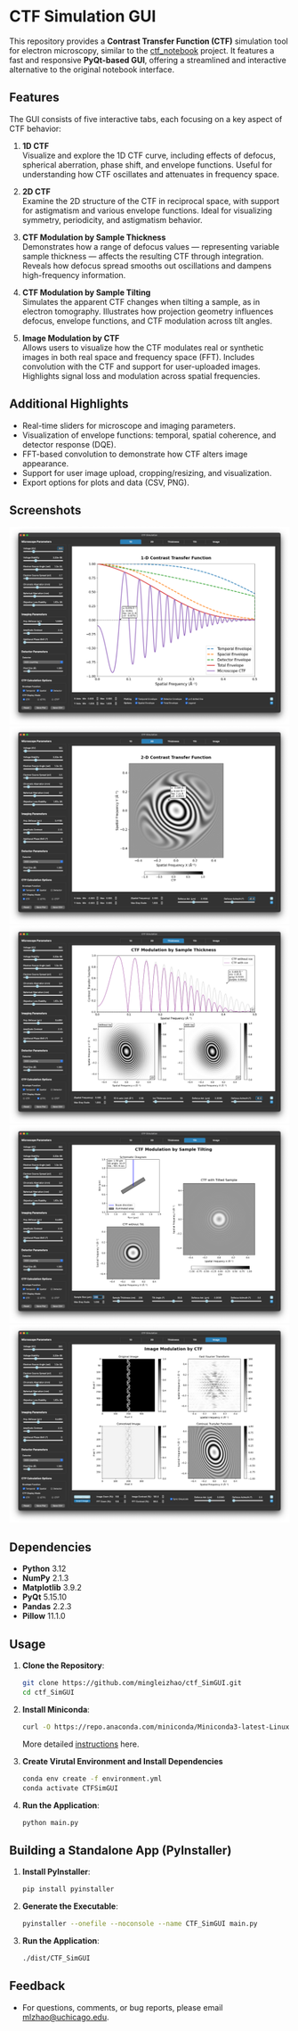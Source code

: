 # CTF Simulation GUI
This repository provides a **Contrast Transfer Function (CTF)** simulation tool for electron microscopy, similar to the [ctf_notebook](https://github.com/mingleizhao/ctf_notebook) project. It features a fast and responsive **PyQt-based GUI**, offering a streamlined and interactive alternative to the original notebook interface.

## Features

The GUI consists of five interactive tabs, each focusing on a key aspect of CTF behavior:

1. **1D CTF**  
   Visualize and explore the 1D CTF curve, including effects of defocus, spherical aberration, phase shift, and envelope functions. Useful for understanding how CTF oscillates and attenuates in frequency space.

2. **2D CTF**  
   Examine the 2D structure of the CTF in reciprocal space, with support for astigmatism and various envelope functions. Ideal for visualizing symmetry, periodicity, and astigmatism behavior.

3. **CTF Modulation by Sample Thickness**  
   Demonstrates how a range of defocus values — representing variable sample thickness — affects the resulting CTF through integration. Reveals how defocus spread smooths out oscillations and dampens high-frequency information.

4. **CTF Modulation by Sample Tilting**  
   Simulates the apparent CTF changes when tilting a sample, as in electron tomography. Illustrates how projection geometry influences defocus, envelope functions, and CTF modulation across tilt angles.

5. **Image Modulation by CTF**  
   Allows users to visualize how the CTF modulates real or synthetic images in both real space and frequency space (FFT). Includes convolution with the CTF and support for user-uploaded images. Highlights signal loss and modulation across spatial frequencies.

## Additional Highlights

- Real-time sliders for microscope and imaging parameters.
- Visualization of envelope functions: temporal, spatial coherence, and detector response (DQE).
- FFT-based convolution to demonstrate how CTF alters image appearance.
- Support for user image upload, cropping/resizing, and visualization.
- Export options for plots and data (CSV, PNG).

## Screenshots
![screenshot1](screenshot1.png)
![screenshot2](screenshot2.png)
![screenshot3](screenshot3.png)
![screenshot4](screenshot4.png)
![screenshot5](screenshot5.png)
## Dependencies
- **Python** 3.12
- **NumPy** 2.1.3
- **Matplotlib** 3.9.2
- **PyQt** 5.15.10
- **Pandas** 2.2.3
- **Pillow** 11.1.0

## Usage

1. **Clone the Repository**:
   ```bash
   git clone https://github.com/mingleizhao/ctf_SimGUI.git
   cd ctf_SimGUI
   ```
2. **Install Miniconda**:
   ```bash
   curl -O https://repo.anaconda.com/miniconda/Miniconda3-latest-Linux-x86_64.sh
   ```
   
   More detailed [instructions](https://docs.anaconda.com/miniconda/install/) here.

3. **Create Virutal Environment and Install Dependencies**
   ```bash
   conda env create -f environment.yml 
   conda activate CTFSimGUI
4. **Run the Application**:
   ```bash
   python main.py  
## Building a Standalone App (PyInstaller)
1. **Install PyInstaller**:
   ```bash
   pip install pyinstaller
2. **Generate the Executable**:
   ```bash
   pyinstaller --onefile --noconsole --name CTF_SimGUI main.py
3. **Run the Application**:
   ```bash
   ./dist/CTF_SimGUI
## Feedback
- For questions, comments, or bug reports, please email mlzhao@uchicago.edu.
